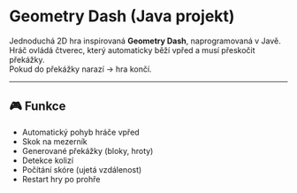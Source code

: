 # Geometry Dash (Java projekt)

Jednoduchá 2D hra inspirovaná **Geometry Dash**, naprogramovaná v Javě.  
Hráč ovládá čtverec, který automaticky běží vpřed a musí přeskočit překážky.  
Pokud do překážky narazí → hra končí.

---

## 🎮 Funkce
- Automatický pohyb hráče vpřed
- Skok na mezerník
- Generované překážky (bloky, hroty)
- Detekce kolizí
- Počítání skóre (ujetá vzdálenost)
- Restart hry po prohře
